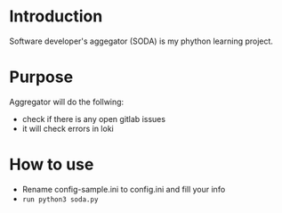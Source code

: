 # Introduction

Software developer's aggegator (SODA) is my phython learning project.

# Purpose

Aggregator will do the follwing:

* check if there is any open gitlab issues
* it will check errors in loki

# How to use

* Rename config-sample.ini to config.ini and fill your info
* `run python3 soda.py`